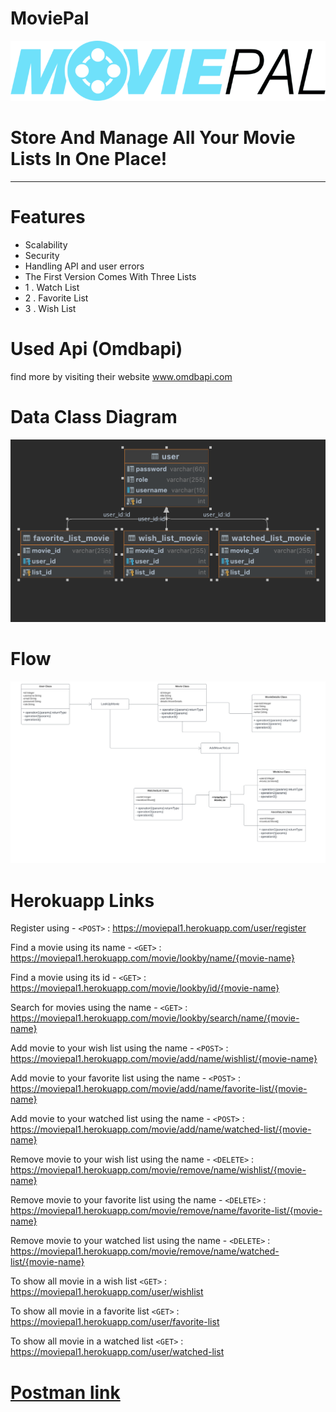 # MoviePal

![](movie-pal-logo-black.png)

# Store And Manage All Your Movie Lists In One Place!

------------


# Features

- Scalability
- Security
- Handling API and user errors 
- The First Version Comes With Three Lists
- 
   1 . Watch List
- 
   2 . Favorite  List
- 
   3 . Wish List

# Used Api (Omdbapi)
find more by visiting their website
www.omdbapi.com
   
# Data Class Diagram 
![](MoviePal-class-diagram.png)

# Flow
![](MoviePaL-Flow.svg)

# Herokuapp Links


Register using  - `<POST>` : <https://moviepal1.herokuapp.com/user/register>

Find a movie using its name - `<GET>` : <https://moviepal1.herokuapp.com/movie/lookby/name/{movie-name}>

Find a movie using its id - `<GET>` : <https://moviepal1.herokuapp.com/movie/lookby/id/{movie-name}>

Search for movies using the name - `<GET>` : <https://moviepal1.herokuapp.com/movie/lookby/search/name/{movie-name}>


Add movie to your wish list using the name  - `<POST>` : <https://moviepal1.herokuapp.com/movie/add/name/wishlist/{movie-name}>

Add movie to your favorite list using the name  - `<POST>` : <https://moviepal1.herokuapp.com/movie/add/name/favorite-list/{movie-name}>

Add movie to your watched list using the name  - `<POST>` : <https://moviepal1.herokuapp.com/movie/add/name/watched-list/{movie-name}>

Remove movie to your wish list using the name  - `<DELETE>` : <https://moviepal1.herokuapp.com/movie/remove/name/wishlist/{movie-name}>

Remove movie to your favorite list using the name  - `<DELETE>` : <https://moviepal1.herokuapp.com/movie/remove/name/favorite-list/{movie-name}>

Remove movie to your watched list using the name  - `<DELETE>` : <https://moviepal1.herokuapp.com/movie/remove/name/watched-list/{movie-name}>


To show all movie in a wish list
`<GET>` : <https://moviepal1.herokuapp.com/user/wishlist>

To show all movie in a favorite list
`<GET>` : <https://moviepal1.herokuapp.com/user/favorite-list>

To show all movie in a watched list
`<GET>` : <https://moviepal1.herokuapp.com/user/watched-list>



# [Postman link](https://www.postman.com/winter-eclipse-239992/workspace/moviepal/request/21420839-71d06de8-3b52-4b14-8b6f-25f1a71b48dd)
